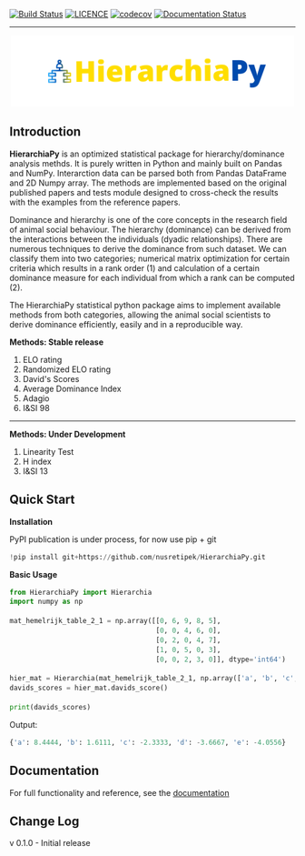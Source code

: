 [![Build Status](https://app.travis-ci.com/nusretipek/HierarchiaPy.svg?branch=master)](https://app.travis-ci.com/nusretipek/HierarchiaPy)
[![LICENCE](https://img.shields.io/github/license/nusretipek/HierarchiaPy)](https://github.com/nusretipek/HierarchiaPy/blob/master/LICENSE)
[![codecov](https://codecov.io/gh/nusretipek/HierarchiaPy/branch/master/graph/badge.svg?token=vJeHuZ2Znv)](https://codecov.io/gh/nusretipek/HierarchiaPy)
[![Documentation Status](https://readthedocs.org/projects/hierarchiapy/badge/?version=latest)](https://hierarchiapy.readthedocs.io/en/latest/?badge=latest)

------------------------------------------------
<p align="center">
  <img src="docs/pictures/logo.png" width="500">
</p>


Introduction
-----------

**HierarchiaPy** is an optimized statistical package for hierarchy/dominance analysis methds. It is purely written in Python and mainly built on Pandas and NumPy. Interarction data can be parsed both from Pandas DataFrame and 2D Numpy array. The methods are implemented based on the original published papers and tests module designed to cross-check the results with the examples from the reference papers.

Dominance and hierarchy is one of the core concepts in the research field of animal social behaviour. The hierarchy (dominance) can be derived from the interactions between the individuals (dyadic relationships). There are numerous techniques to derive the dominance from such dataset. We can classify them into two categories; numerical matrix optimization for certain criteria which results in a rank order (1) and calculation of a certain dominance measure for each individual from which a rank can be computed (2).

The HierarchiaPy statistical python package aims to implement available methods from both categories, allowing the animal social scientists to derive dominance efficiently, easily and in a reproducible way.

**Methods: Stable release**

1. ELO rating
2. Randomized ELO rating
3. David's Scores
2. Average Dominance Index
3. Adagio
4. I&SI 98

-----------------------------------------------

**Methods: Under Development**

1. Linearity Test
2. H index
3. I&SI 13

Quick Start
-----------

**Installation**

PyPI publication is under process, for now use pip + git

```python
!pip install git+https://github.com/nusretipek/HierarchiaPy.git
```

**Basic Usage**

```python
from HierarchiaPy import Hierarchia
import numpy as np

mat_hemelrijk_table_2_1 = np.array([[0, 6, 9, 8, 5],
                                    [0, 0, 4, 6, 0],
                                    [0, 2, 0, 4, 7],
                                    [1, 0, 5, 0, 3],
                                    [0, 0, 2, 3, 0]], dtype='int64')

hier_mat = Hierarchia(mat_hemelrijk_table_2_1, np.array(['a', 'b', 'c', 'd', 'e']))
davids_scores = hier_mat.davids_score()

print(davids_scores)
```

Output:

```python
{'a': 8.4444, 'b': 1.6111, 'c': -2.3333, 'd': -3.6667, 'e': -4.0556}
```

Documentation
-------------

For full functionality and reference, see the [documentation](https://hierarchiapy.readthedocs.io/en/latest/)

Change Log
---------

v 0.1.0 - Initial release
